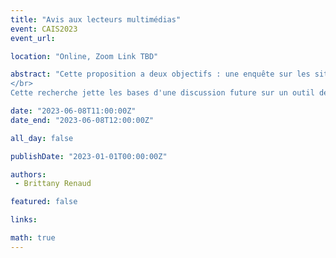 ```yaml
---
title: "Avis aux lecteurs multimédias"
event: CAIS2023
event_url: 

location: "Online, Zoom Link TBD"

abstract: "Cette proposition a deux objectifs : une enquête sur les sites Web de découverte des médias (MDW) actuels et une revue de la littérature sur les appels cross-média. L'enquête MDW analyse les attraits et les cadres de 118 MDW répondant à plusieurs types de médias (livres, films, musique et jeux vidéo), tandis que les attraits multimédias ont été étudiés dans la littérature universitaire contemporaine (telle que Lee et al. 2017, Williamson 2011 , et Wyatt 2020). En identifiant les cadres d'appel qui existent à la fois dans tous les types de médias et qui sont uniquement significatifs pour des formes spécifiques de médias (par exemple, l'attrait de l'interactivité pour les jeux vidéo ou la danse pour la musique), des connexions sont créées entre différents médias qui pourraient non seulement aider à introduire lecteurs réticents aux livres basés sur ce qu'ils aiment dans d'autres médias, mais élargissent les horizons de tous les utilisateurs de médias.
</br>
Cette recherche jette les bases d'une discussion future sur un outil de conseil multimédia (OCM) qui aiderait à fournir un conseil complet aux médias en bibliothèque et créerait un outil accessible aux profanes, leur permettant de mieux développer leurs compétences en littératie médiatique. Une discussion plus approfondie pourrait inclure l'exploration de chaque type de média discuté plus en détail, la proposition de l'inclusion future d'autres types de médias (par exemple, la poésie, les livres audio, les romans graphiques) et l'approfondissement des éléments qui constituent des attraits individuels. Par exemple, lorsque nous discutons de l'élément de style à travers les types de médias, comment considérons-nous les différences de style linguistique, audio et visuel, et comment établissons-nous des liens entre eux ? Les discussions futures pourraient porter sur les éléments de conception de sites Web et de développement d'une communauté saine qui devraient être inclus lors de la création d'un outil de conseil aux médias en ligne."

date: "2023-06-08T11:00:00Z"
date_end: "2023-06-08T12:00:00Z"

all_day: false

publishDate: "2023-01-01T00:00:00Z"

authors:
 - Brittany Renaud

featured: false

links:

math: true
---
```


